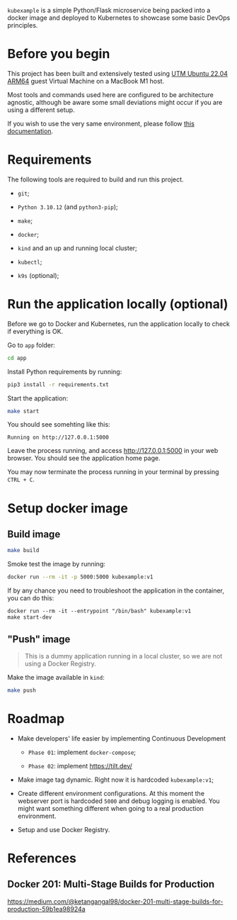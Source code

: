 `kubexample` is a simple Python/Flask microservice being packed into a docker image and deployed to Kubernetes to showcase some basic DevOps principles.

# Before you begin

This project has been built and extensively tested using [UTM Ubuntu 22.04 ARM64](https://mac.getutm.app/gallery/ubuntu-20-04) guest Virtual Machine on a MacBook M1 host.

Most tools and commands used here are configured to be architecture agnostic, although be aware some small deviations might occur if you are using a different setup.

If you wish to use the very same environment, please follow [this documentation](./doc/utm-ubuntu-2204-arm64.md).

# Requirements

The following tools are required to build and run this project.

- `git`;

- `Python 3.10.12` (and `python3-pip`);

- `make`;

- `docker`;

- `kind` and an up and running local cluster;

- `kubectl`;

- `k9s` (optional);

# Run the application locally (optional)

Before we go to Docker and Kubernetes, run the application locally to check if everything is OK.

Go to `app` folder:

```bash
cd app
```

Install Python requirements by running:

```bash
pip3 install -r requirements.txt
```

Start the application:

```bash
make start
```

You should see somehting like this:

```
Running on http://127.0.0.1:5000
```

Leave the process running, and access http://127.0.0.1:5000 in your web browser. You should see the application home page.

You may now terminate the process running in your terminal by pressing `CTRL + C`.

# Setup docker image

## Build image

```bash
make build
```

Smoke test the image by running:

```bash
docker run --rm -it -p 5000:5000 kubexample:v1
```

If by any chance you need to troubleshoot the application in the container, you can do this:

```
docker run --rm -it --entrypoint "/bin/bash" kubexample:v1
make start-dev
```

## "Push" image

> This is a dummy application running in a local cluster, so we are not using a Docker Registry.

Make the image available in `kind`:

```bash
make push
```

# Roadmap

- Make developers' life easier by implementing Continuous Development

  - `Phase 01`: implement `docker-compose`;

  - `Phase 02`: implement https://tilt.dev/

- Make image tag dynamic. Right now it is hardcoded `kubexample:v1`;

- Create different environment configurations. At this moment the webserver port is hardcoded `5000` and debug logging is enabled. You might want something different when going to a real production environment.

- Setup and use Docker Registry.

# References

## Docker 201: Multi-Stage Builds for Production

https://medium.com/@ketangangal98/docker-201-multi-stage-builds-for-production-59b1ea98924a